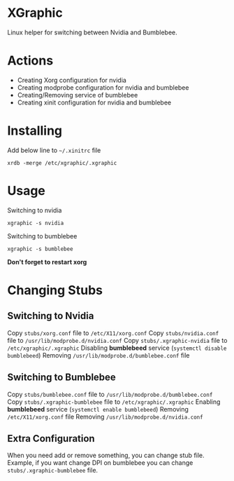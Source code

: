 XGraphic
===

Linux helper for switching between Nvidia and Bumblebee.

# Actions

- Creating Xorg configuration for nvidia
- Creating modprobe configuration for nvidia and bumblebee
- Creating/Removing service of bumblebee
- Creating xinit configuration for nvidia and bumblebee

# Installing

Add below line to `~/.xinitrc` file

```
xrdb -merge /etc/xgraphic/.xgraphic
```

# Usage

Switching to nvidia
```
xgraphic -s nvidia
```

Switching to bumblebee
```
xgraphic -s bumblebee
```

**Don't forget to restart xorg**

# Changing Stubs

## Switching to Nvidia

Copy `stubs/xorg.conf` file to `/etc/X11/xorg.conf`
Copy `stubs/nvidia.conf` file to `/usr/lib/modprobe.d/nvidia.conf`
Copy `stubs/.xgraphic-nvidia` file to `/etc/xgraphic/.xgraphic`
Disabling **bumblebeed** service (`systemctl disable bumblebeed`)
Removing `/usr/lib/modprobe.d/bumblebee.conf` file

## Switching to Bumblebee

Copy `stubs/bumblebee.conf` file to `/usr/lib/modprobe.d/bumblebee.conf`
Copy `stubs/.xgraphic-bumblebee` file to `/etc/xgraphic/.xgraphic`
Enabling **bumblebeed** service (`systemctl enable bumblebeed`)
Removing `/etc/X11/xorg.conf` file
Removing `/usr/lib/modprobe.d/nvidia.conf`

## Extra Configuration

When you need add or remove something, you can change stub file. Example, if you want change DPI on bumblebee you can
change `stubs/.xgraphic-bumblebee` file.